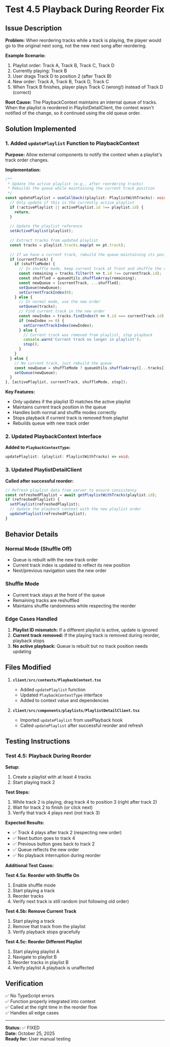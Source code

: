 # Test 4.5 Playback During Reorder Fix

## Issue Description

**Problem:** When reordering tracks while a track is playing, the player would go to the original next song, not the new next song after reordering.

**Example Scenario:**
1. Playlist order: Track A, Track B, Track C, Track D
2. Currently playing: Track B
3. User drags Track D to position 2 (after Track B)
4. New order: Track A, Track B, Track D, Track C
5. When Track B finishes, player plays Track C (wrong!) instead of Track D (correct)

**Root Cause:** The PlaybackContext maintains an internal queue of tracks. When the playlist is reordered in PlaylistDetailClient, the context wasn't notified of the change, so it continued using the old queue order.

## Solution Implemented

### 1. Added `updatePlaylist` Function to PlaybackContext

**Purpose:** Allow external components to notify the context when a playlist's track order changes.

**Implementation:**
```typescript
/**
 * Update the active playlist (e.g., after reordering tracks)
 * Rebuilds the queue while maintaining the current track position
 */
const updatePlaylist = useCallback((playlist: PlaylistWithTracks): void => {
  // Only update if this is the currently active playlist
  if (!activePlaylist || activePlaylist.id !== playlist.id) {
    return;
  }
  
  // Update the playlist reference
  setActivePlaylist(playlist);
  
  // Extract tracks from updated playlist
  const tracks = playlist.tracks.map(pt => pt.track);
  
  // If we have a current track, rebuild the queue maintaining its position
  if (currentTrack) {
    if (shuffleMode) {
      // In shuffle mode, keep current track at front and shuffle the rest
      const remaining = tracks.filter(t => t.id !== currentTrack.id);
      const shuffled = queueUtils.shuffleArray(remaining);
      const newQueue = [currentTrack, ...shuffled];
      setQueue(newQueue);
      setCurrentTrackIndex(0);
    } else {
      // In normal mode, use the new order
      setQueue(tracks);
      // Find current track in the new order
      const newIndex = tracks.findIndex(t => t.id === currentTrack.id);
      if (newIndex >= 0) {
        setCurrentTrackIndex(newIndex);
      } else {
        // Current track was removed from playlist, stop playback
        console.warn('Current track no longer in playlist');
        stop();
      }
    }
  } else {
    // No current track, just rebuild the queue
    const newQueue = shuffleMode ? queueUtils.shuffleArray([...tracks]) : tracks;
    setQueue(newQueue);
  }
}, [activePlaylist, currentTrack, shuffleMode, stop]);
```

**Key Features:**
- Only updates if the playlist ID matches the active playlist
- Maintains current track position in the queue
- Handles both normal and shuffle modes correctly
- Stops playback if current track is removed from playlist
- Rebuilds queue with new track order

### 2. Updated PlaybackContext Interface

**Added to `PlaybackContextType`:**
```typescript
updatePlaylist: (playlist: PlaylistWithTracks) => void;
```

### 3. Updated PlaylistDetailClient

**Called after successful reorder:**
```typescript
// Refresh playlist data from server to ensure consistency
const refreshedPlaylist = await getPlaylistWithTracks(playlist.id);
if (refreshedPlaylist) {
  setPlaylist(refreshedPlaylist);
  // Update the playback context with the new playlist order
  updatePlaylist(refreshedPlaylist);
}
```

## Behavior Details

### Normal Mode (Shuffle Off)
- Queue is rebuilt with the new track order
- Current track index is updated to reflect its new position
- Next/previous navigation uses the new order

### Shuffle Mode
- Current track stays at the front of the queue
- Remaining tracks are reshuffled
- Maintains shuffle randomness while respecting the reorder

### Edge Cases Handled
1. **Playlist ID mismatch:** If a different playlist is active, update is ignored
2. **Current track removed:** If the playing track is removed during reorder, playback stops
3. **No active playback:** Queue is rebuilt but no track position needs updating

## Files Modified

1. **`client/src/contexts/PlaybackContext.tsx`**
   - Added `updatePlaylist` function
   - Updated `PlaybackContextType` interface
   - Added to context value and dependencies

2. **`client/src/components/playlists/PlaylistDetailClient.tsx`**
   - Imported `updatePlaylist` from usePlayback hook
   - Called `updatePlaylist` after successful reorder and refresh

## Testing Instructions

### Test 4.5: Playback During Reorder

**Setup:**
1. Create a playlist with at least 4 tracks
2. Start playing track 2

**Test Steps:**
1. While track 2 is playing, drag track 4 to position 3 (right after track 2)
2. Wait for track 2 to finish (or click next)
3. Verify that track 4 plays next (not track 3)

**Expected Results:**
- ✅ Track 4 plays after track 2 (respecting new order)
- ✅ Next button goes to track 4
- ✅ Previous button goes back to track 2
- ✅ Queue reflects the new order
- ✅ No playback interruption during reorder

**Additional Test Cases:**

**Test 4.5a: Reorder with Shuffle On**
1. Enable shuffle mode
2. Start playing a track
3. Reorder tracks
4. Verify next track is still random (not following old order)

**Test 4.5b: Remove Current Track**
1. Start playing a track
2. Remove that track from the playlist
3. Verify playback stops gracefully

**Test 4.5c: Reorder Different Playlist**
1. Start playing playlist A
2. Navigate to playlist B
3. Reorder tracks in playlist B
4. Verify playlist A playback is unaffected

## Verification

✅ No TypeScript errors  
✅ Function properly integrated into context  
✅ Called at the right time in the reorder flow  
✅ Handles all edge cases  

---

**Status:** ✅ FIXED  
**Date:** October 25, 2025  
**Ready for:** User manual testing
